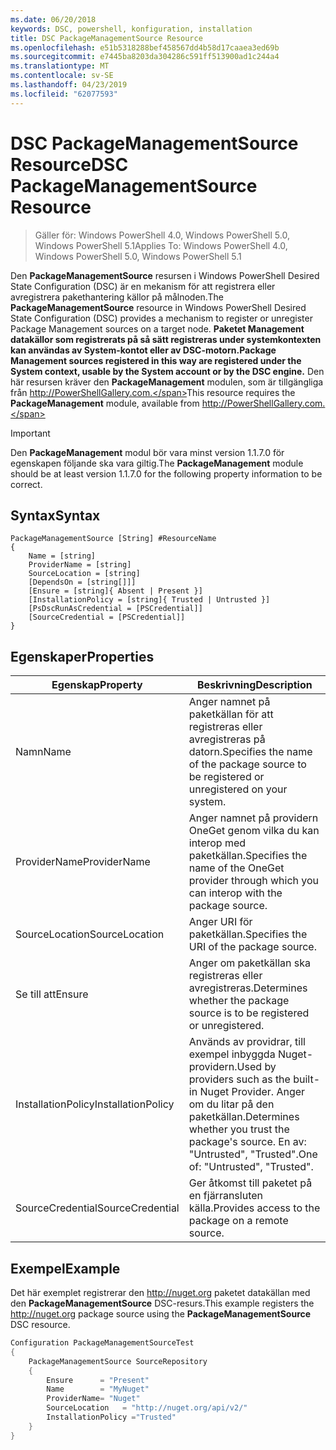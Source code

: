 ```yaml
---
ms.date: 06/20/2018
keywords: DSC, powershell, konfiguration, installation
title: DSC PackageManagementSource Resource
ms.openlocfilehash: e51b5318288bef458567dd4b58d17caaea3ed69b
ms.sourcegitcommit: e7445ba8203da304286c591ff513900ad1c244a4
ms.translationtype: MT
ms.contentlocale: sv-SE
ms.lasthandoff: 04/23/2019
ms.locfileid: "62077593"
---
```

# <a name="dsc-packagemanagementsource-resource"></a><span data-ttu-id="6cc8e-103">DSC PackageManagementSource Resource</span><span class="sxs-lookup"><span data-stu-id="6cc8e-103">DSC PackageManagementSource Resource</span></span>

> <span data-ttu-id="6cc8e-104">Gäller för: Windows PowerShell 4.0, Windows PowerShell 5.0, Windows PowerShell 5.1</span><span class="sxs-lookup"><span data-stu-id="6cc8e-104">Applies To: Windows PowerShell 4.0, Windows PowerShell 5.0, Windows PowerShell 5.1</span></span>

<span data-ttu-id="6cc8e-105">Den **PackageManagementSource** resursen i Windows PowerShell Desired State Configuration (DSC) är en mekanism för att registrera eller avregistrera pakethantering källor på målnoden.</span><span class="sxs-lookup"><span data-stu-id="6cc8e-105">The **PackageManagementSource** resource in Windows PowerShell Desired State Configuration (DSC) provides a mechanism to register or unregister Package Management sources on a target node.</span></span> <span data-ttu-id="6cc8e-106">**Paketet Management datakällor som registrerats på så sätt registreras under systemkontexten kan användas av System-kontot eller av DSC-motorn.**</span><span class="sxs-lookup"><span data-stu-id="6cc8e-106">**Package Management sources registered in this way are registered under the System context, usable by the System account or by the DSC engine.**</span></span> <span data-ttu-id="6cc8e-107">Den här resursen kräver den **PackageManagement** modulen, som är tillgängliga från http://PowerShellGallery.com.</span><span class="sxs-lookup"><span data-stu-id="6cc8e-107">This resource requires the **PackageManagement** module, available from http://PowerShellGallery.com.</span></span>

> [!IMPORTANT]
> <span data-ttu-id="6cc8e-108">Den **PackageManagement** modul bör vara minst version 1.1.7.0 för egenskapen följande ska vara giltig.</span><span class="sxs-lookup"><span data-stu-id="6cc8e-108">The **PackageManagement** module should be at least version 1.1.7.0 for the following property information to be correct.</span></span>

## <a name="syntax"></a><span data-ttu-id="6cc8e-109">Syntax</span><span class="sxs-lookup"><span data-stu-id="6cc8e-109">Syntax</span></span>

```
PackageManagementSource [String] #ResourceName
{
    Name = [string]
    ProviderName = [string]
    SourceLocation = [string]
    [DependsOn = [string[]]]
    [Ensure = [string]{ Absent | Present }]
    [InstallationPolicy = [string]{ Trusted | Untrusted }]
    [PsDscRunAsCredential = [PSCredential]]
    [SourceCredential = [PSCredential]]
}
```

## <a name="properties"></a><span data-ttu-id="6cc8e-110">Egenskaper</span><span class="sxs-lookup"><span data-stu-id="6cc8e-110">Properties</span></span>

|  <span data-ttu-id="6cc8e-111">Egenskap</span><span class="sxs-lookup"><span data-stu-id="6cc8e-111">Property</span></span>  |  <span data-ttu-id="6cc8e-112">Beskrivning</span><span class="sxs-lookup"><span data-stu-id="6cc8e-112">Description</span></span>   |
|---|---|
| <span data-ttu-id="6cc8e-113">Namn</span><span class="sxs-lookup"><span data-stu-id="6cc8e-113">Name</span></span>| <span data-ttu-id="6cc8e-114">Anger namnet på paketkällan för att registreras eller avregistreras på datorn.</span><span class="sxs-lookup"><span data-stu-id="6cc8e-114">Specifies the name of the package source to be registered or unregistered on your system.</span></span>|
| <span data-ttu-id="6cc8e-115">ProviderName</span><span class="sxs-lookup"><span data-stu-id="6cc8e-115">ProviderName</span></span>| <span data-ttu-id="6cc8e-116">Anger namnet på providern OneGet genom vilka du kan interop med paketkällan.</span><span class="sxs-lookup"><span data-stu-id="6cc8e-116">Specifies the name of the OneGet provider through which you can interop with the package source.</span></span>|
| <span data-ttu-id="6cc8e-117">SourceLocation</span><span class="sxs-lookup"><span data-stu-id="6cc8e-117">SourceLocation</span></span>| <span data-ttu-id="6cc8e-118">Anger URI för paketkällan.</span><span class="sxs-lookup"><span data-stu-id="6cc8e-118">Specifies the URI of the package source.</span></span>|
| <span data-ttu-id="6cc8e-119">Se till att</span><span class="sxs-lookup"><span data-stu-id="6cc8e-119">Ensure</span></span>| <span data-ttu-id="6cc8e-120">Anger om paketkällan ska registreras eller avregistreras.</span><span class="sxs-lookup"><span data-stu-id="6cc8e-120">Determines whether the package source is to be registered or unregistered.</span></span>|
| <span data-ttu-id="6cc8e-121">InstallationPolicy</span><span class="sxs-lookup"><span data-stu-id="6cc8e-121">InstallationPolicy</span></span>| <span data-ttu-id="6cc8e-122">Används av providrar, till exempel inbyggda Nuget-providern.</span><span class="sxs-lookup"><span data-stu-id="6cc8e-122">Used by providers such as the built-in Nuget Provider.</span></span> <span data-ttu-id="6cc8e-123">Anger om du litar på den paketkällan.</span><span class="sxs-lookup"><span data-stu-id="6cc8e-123">Determines whether you trust the package's source.</span></span> <span data-ttu-id="6cc8e-124">En av: "Untrusted", "Trusted".</span><span class="sxs-lookup"><span data-stu-id="6cc8e-124">One of: "Untrusted", "Trusted".</span></span>|
| <span data-ttu-id="6cc8e-125">SourceCredential</span><span class="sxs-lookup"><span data-stu-id="6cc8e-125">SourceCredential</span></span>| <span data-ttu-id="6cc8e-126">Ger åtkomst till paketet på en fjärransluten källa.</span><span class="sxs-lookup"><span data-stu-id="6cc8e-126">Provides access to the package on a remote source.</span></span>|

## <a name="example"></a><span data-ttu-id="6cc8e-127">Exempel</span><span class="sxs-lookup"><span data-stu-id="6cc8e-127">Example</span></span>

<span data-ttu-id="6cc8e-128">Det här exemplet registrerar den http://nuget.org paketet datakällan med den **PackageManagementSource** DSC-resurs.</span><span class="sxs-lookup"><span data-stu-id="6cc8e-128">This example registers the http://nuget.org package source using the **PackageManagementSource** DSC resource.</span></span>

```powershell
Configuration PackageManagementSourceTest
{
    PackageManagementSource SourceRepository
    {
        Ensure      = "Present"
        Name        = "MyNuget"
        ProviderName= "Nuget"
        SourceLocation   = "http://nuget.org/api/v2/"
        InstallationPolicy ="Trusted"
    }
}
```